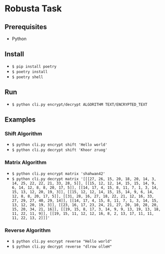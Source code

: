 # Robusta Task

## Prerequisites

- Python

## Install

- `$ pip install poetry`
- `$ poetry install`
- `$ poetry shell`

## Run

- `$ python cli.py encrypt/decrypt ALGORITHM TEXT/ENCRYPTED_TEXT`

## Examples

### Shift Algorithm

- `$ python cli.py encrypt shift 'Hello world'`
- `$ python cli.py decrypt shift 'Khoor zruog'`

### Matrix Algorithm

- `$ python cli.py encrypt matrix 'shahwan42'`
- `$ python cli.py decrypt matrix '[[[27, 26, 15, 20, 18, 20, 14, 3, 14, 25, 22, 22, 21, 33, 28, 5]], [[15, 12, 12, 14, 15, 15, 14, 9, 6, 14, 12, 8, 8, 20, 17, 5]], [[14, 17, 4, 15, 8, 11, 7, 1, 3, 14, 15, 13, 12, 20, 19, 3]], [[15, 12, 12, 14, 15, 15, 14, 9, 6, 14, 12, 8, 8, 20, 17, 5]], [[31, 28, 16, 27, 18, 22, 21, 12, 16, 33, 27, 29, 27, 40, 29, 14]], [[14, 17, 4, 15, 8, 11, 7, 1, 3, 14, 15, 13, 12, 20, 19, 3]], [[23, 16, 17, 23, 24, 21, 27, 20, 10, 28, 20, 15, 20, 34, 21, 16]], [[19, 15, 8, 17, 3, 14, 9, 9, 13, 19, 13, 18, 11, 22, 11, 9]], [[19, 15, 11, 12, 12, 16, 8, 2, 13, 17, 11, 11, 11, 22, 13, 2]]]'`

### Reverse Algorithm

- `$ python cli.py encrypt reverse "Hello world"`
- `$ python cli.py decrypt reverse "dlrow olleH"`
